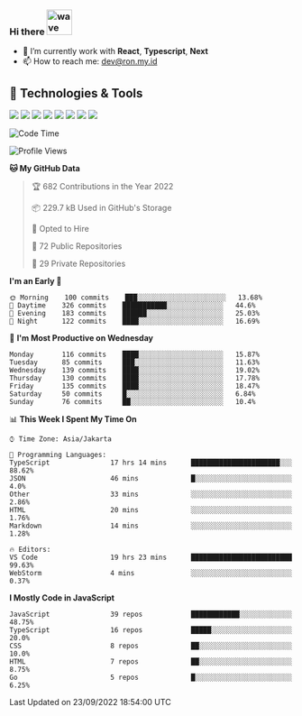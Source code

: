 ### Hi there <img src="https://i.ibb.co/q0Hx1KK/wave.gif" alt="wave" width="45px">

- 🌱 I’m currently work with **React**, **Typescript**, **Next**
- 📫 How to reach me: dev@ron.my.id

## 🔧 Technologies & Tools

![](https://img.shields.io/badge/OS-Linux-informational?style=flat&logo=linux&logoColor=white&color=2bbc8a)
![](https://img.shields.io/badge/OS-Windows-informational?style=flat&logo=windows&logoColor=white&color=2bbc8a)
![](https://img.shields.io/badge/Code-JavaScript-informational?style=flat&logo=javascript&logoColor=white&color=2bbc8a)
![](https://img.shields.io/badge/Code-Golang-informational?style=flat&logo=go&logoColor=white&color=2bbc8a)
![](https://img.shields.io/badge/Code-React-informational?style=flat&logo=react&logoColor=white&color=2bbc8a)
![](https://img.shields.io/badge/Code-Next-informational?style=flat&logo=next.js&logoColor=white&color=2bbc8a)
![](https://img.shields.io/badge/Shell-Bash-informational?style=flat&logo=gnu-bash&logoColor=white&color=2bbc8a)
![](https://img.shields.io/badge/Tools-Docker-informational?style=flat&logo=docker&logoColor=white&color=2bbc8a)

<!--START_SECTION:waka-->
![Code Time](http://img.shields.io/badge/Code%20Time-449%20hrs%2014%20mins-blue)

![Profile Views](http://img.shields.io/badge/Profile%20Views-1-blue)

**🐱 My GitHub Data** 

> 🏆 682 Contributions in the Year 2022
 > 
> 📦 229.7 kB Used in GitHub's Storage 
 > 
> 💼 Opted to Hire
 > 
> 📜 72 Public Repositories 
 > 
> 🔑 29 Private Repositories  
 > 
**I'm an Early 🐤** 

```text
🌞 Morning    100 commits    ███░░░░░░░░░░░░░░░░░░░░░░   13.68% 
🌆 Daytime    326 commits    ███████████░░░░░░░░░░░░░░   44.6% 
🌃 Evening    183 commits    ██████░░░░░░░░░░░░░░░░░░░   25.03% 
🌙 Night      122 commits    ████░░░░░░░░░░░░░░░░░░░░░   16.69%

```
📅 **I'm Most Productive on Wednesday** 

```text
Monday       116 commits    ████░░░░░░░░░░░░░░░░░░░░░   15.87% 
Tuesday      85 commits     ███░░░░░░░░░░░░░░░░░░░░░░   11.63% 
Wednesday    139 commits    ████░░░░░░░░░░░░░░░░░░░░░   19.02% 
Thursday     130 commits    ████░░░░░░░░░░░░░░░░░░░░░   17.78% 
Friday       135 commits    ████░░░░░░░░░░░░░░░░░░░░░   18.47% 
Saturday     50 commits     █░░░░░░░░░░░░░░░░░░░░░░░░   6.84% 
Sunday       76 commits     ██░░░░░░░░░░░░░░░░░░░░░░░   10.4%

```


📊 **This Week I Spent My Time On** 

```text
⌚︎ Time Zone: Asia/Jakarta

💬 Programming Languages: 
TypeScript               17 hrs 14 mins      ██████████████████████░░░   88.62% 
JSON                     46 mins             █░░░░░░░░░░░░░░░░░░░░░░░░   4.0% 
Other                    33 mins             ░░░░░░░░░░░░░░░░░░░░░░░░░   2.86% 
HTML                     20 mins             ░░░░░░░░░░░░░░░░░░░░░░░░░   1.76% 
Markdown                 14 mins             ░░░░░░░░░░░░░░░░░░░░░░░░░   1.28%

🔥 Editors: 
VS Code                  19 hrs 23 mins      █████████████████████████   99.63% 
WebStorm                 4 mins              ░░░░░░░░░░░░░░░░░░░░░░░░░   0.37%

```

**I Mostly Code in JavaScript** 

```text
JavaScript               39 repos            ████████████░░░░░░░░░░░░░   48.75% 
TypeScript               16 repos            █████░░░░░░░░░░░░░░░░░░░░   20.0% 
CSS                      8 repos             ██░░░░░░░░░░░░░░░░░░░░░░░   10.0% 
HTML                     7 repos             ██░░░░░░░░░░░░░░░░░░░░░░░   8.75% 
Go                       5 repos             █░░░░░░░░░░░░░░░░░░░░░░░░   6.25%

```



 Last Updated on 23/09/2022 18:54:00 UTC
<!--END_SECTION:waka-->
